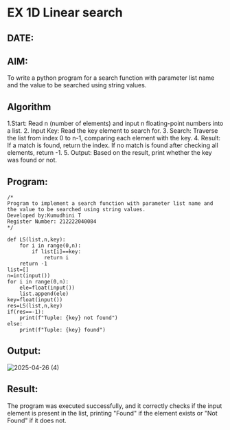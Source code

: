 # EX 1D Linear search
## DATE:
## AIM:
To write a python program for a search function with parameter list name and the value to be searched using string values.



## Algorithm
1.Start: Read n (number of elements) and input n floating-point numbers into a list.
2. Input Key: Read the key element to search for.
3. Search: Traverse the list from index 0 to n-1, comparing each element with the key.
4. Result:
   If a match is found, return the index.
   If no match is found after checking all elements, return -1.
5. Output: Based on the result, print whether the key was found or not. 
   

## Program:
```
/*
Program to implement a search function with parameter list name and the value to be searched using string values.
Developed by:Kumudhini T 
Register Number: 212222040084
*/

def LS(list,n,key):
    for i in range(0,n):
        if list[i]==key:
            return i
    return -1
list=[]
n=int(input())
for i in range(0,n):
    ele=float(input())
    list.append(ele)
key=float(input())
res=LS(list,n,key)
if(res==-1):
    print(f"Tuple: {key} not found")
else:
    print(f"Tuple: {key} found")
```

## Output:

![2025-04-26 (4)](https://github.com/user-attachments/assets/57821616-733d-4ad2-ad24-92f6f66614ab)



## Result:
The program was executed successfully, and it correctly checks if the input element is present in the list, printing "Found" if the element exists or "Not Found" if it does not.
